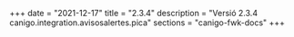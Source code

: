 +++
date        = "2021-12-17"
title       = "2.3.4"
description = "Versió 2.3.4 canigo.integration.avisosalertes.pica"
sections    = "canigo-fwk-docs"
+++